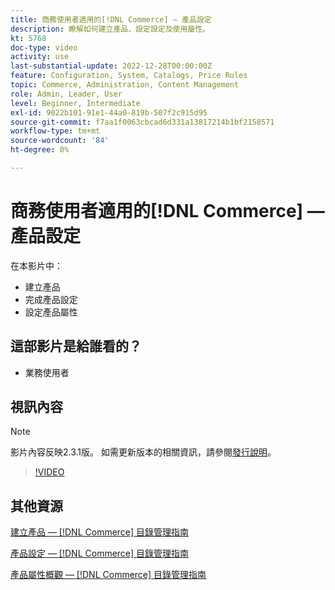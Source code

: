 ```yaml
---
title: 商務使用者適用的[!DNL Commerce] — 產品設定
description: 瞭解如何建立產品、設定設定及使用屬性。
kt: 5768
doc-type: video
activity: use
last-substantial-update: 2022-12-28T00:00:00Z
feature: Configuration, System, Catalogs, Price Rules
topic: Commerce, Administration, Content Management
role: Admin, Leader, User
level: Beginner, Intermediate
exl-id: 9022b101-91e1-44a0-819b-507f2c915d95
source-git-commit: f7aa1f0063cbcad6d331a13817214b1bf2158571
workflow-type: tm+mt
source-wordcount: '84'
ht-degree: 0%

---
```


# 商務使用者適用的[!DNL Commerce] — 產品設定

在本影片中：

- 建立產品
- 完成產品設定
- 設定產品屬性

## 這部影片是給誰看的？

- 業務使用者

## 視訊內容

>[!NOTE]
>
>影片內容反映2.3.1版。 如需更新版本的相關資訊，請參閱[發行說明](https://experienceleague.adobe.com/docs/commerce-operations/release/notes/overview.html?lang=zh-Hant)。

>[!VIDEO](https://video.tv.adobe.com/v/35953?quality=12&learn=on)

## 其他資源

[建立產品 —  [!DNL Commerce] 目錄管理指南](https://experienceleague.adobe.com/docs/commerce-admin/catalog/products/product-create.html?lang=zh-Hant)

[產品設定 —  [!DNL Commerce] 目錄管理指南](https://experienceleague.adobe.com/docs/commerce-admin/catalog/products/product-create.html?lang=zh-Hant#product-settings)

[產品屬性概觀 —  [!DNL Commerce] 目錄管理指南](https://experienceleague.adobe.com/docs/commerce-admin/catalog/product-attributes/product-attributes.html?lang=zh-Hant)
